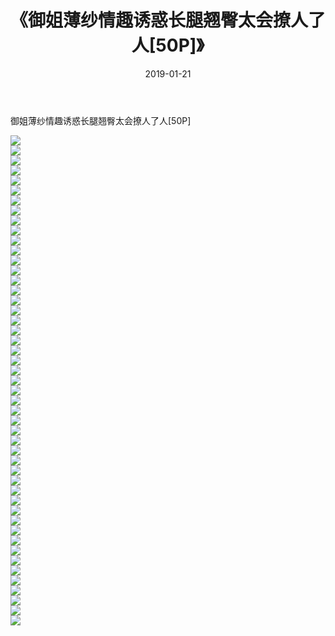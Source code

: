 ﻿---
layout: post
title:  《御姐薄纱情趣诱惑长腿翘臀太会撩人了人[50P]》
date:   2019-01-21
img: http://img.660000.xyz/Sharelink/性感/2019/御姐薄纱情趣诱惑长腿翘臀太会撩人了人[50P]/000.jpg
categories: [美女, 清纯, 唯美]
---

御姐薄纱情趣诱惑长腿翘臀太会撩人了人[50P]

  ![](http://img.660000.xyz/Sharelink/性感/2019/御姐薄纱情趣诱惑长腿翘臀太会撩人了人[50P]/001.jpg) <br> ![](http://img.660000.xyz/Sharelink/性感/2019/御姐薄纱情趣诱惑长腿翘臀太会撩人了人[50P]/002.jpg) <br> ![](http://img.660000.xyz/Sharelink/性感/2019/御姐薄纱情趣诱惑长腿翘臀太会撩人了人[50P]/003.jpg) <br> ![](http://img.660000.xyz/Sharelink/性感/2019/御姐薄纱情趣诱惑长腿翘臀太会撩人了人[50P]/004.jpg) <br> ![](http://img.660000.xyz/Sharelink/性感/2019/御姐薄纱情趣诱惑长腿翘臀太会撩人了人[50P]/005.jpg) <br> ![](http://img.660000.xyz/Sharelink/性感/2019/御姐薄纱情趣诱惑长腿翘臀太会撩人了人[50P]/006.jpg) <br> ![](http://img.660000.xyz/Sharelink/性感/2019/御姐薄纱情趣诱惑长腿翘臀太会撩人了人[50P]/007.jpg) <br> ![](http://img.660000.xyz/Sharelink/性感/2019/御姐薄纱情趣诱惑长腿翘臀太会撩人了人[50P]/008.jpg) <br> ![](http://img.660000.xyz/Sharelink/性感/2019/御姐薄纱情趣诱惑长腿翘臀太会撩人了人[50P]/009.jpg) <br> ![](http://img.660000.xyz/Sharelink/性感/2019/御姐薄纱情趣诱惑长腿翘臀太会撩人了人[50P]/010.jpg) <br> ![](http://img.660000.xyz/Sharelink/性感/2019/御姐薄纱情趣诱惑长腿翘臀太会撩人了人[50P]/011.jpg) <br> ![](http://img.660000.xyz/Sharelink/性感/2019/御姐薄纱情趣诱惑长腿翘臀太会撩人了人[50P]/012.jpg) <br> ![](http://img.660000.xyz/Sharelink/性感/2019/御姐薄纱情趣诱惑长腿翘臀太会撩人了人[50P]/013.jpg) <br> ![](http://img.660000.xyz/Sharelink/性感/2019/御姐薄纱情趣诱惑长腿翘臀太会撩人了人[50P]/014.jpg) <br> ![](http://img.660000.xyz/Sharelink/性感/2019/御姐薄纱情趣诱惑长腿翘臀太会撩人了人[50P]/015.jpg) <br> ![](http://img.660000.xyz/Sharelink/性感/2019/御姐薄纱情趣诱惑长腿翘臀太会撩人了人[50P]/016.jpg) <br> ![](http://img.660000.xyz/Sharelink/性感/2019/御姐薄纱情趣诱惑长腿翘臀太会撩人了人[50P]/017.jpg) <br> ![](http://img.660000.xyz/Sharelink/性感/2019/御姐薄纱情趣诱惑长腿翘臀太会撩人了人[50P]/018.jpg) <br> ![](http://img.660000.xyz/Sharelink/性感/2019/御姐薄纱情趣诱惑长腿翘臀太会撩人了人[50P]/019.jpg) <br> ![](http://img.660000.xyz/Sharelink/性感/2019/御姐薄纱情趣诱惑长腿翘臀太会撩人了人[50P]/020.jpg) <br> ![](http://img.660000.xyz/Sharelink/性感/2019/御姐薄纱情趣诱惑长腿翘臀太会撩人了人[50P]/021.jpg) <br> ![](http://img.660000.xyz/Sharelink/性感/2019/御姐薄纱情趣诱惑长腿翘臀太会撩人了人[50P]/022.jpg) <br> ![](http://img.660000.xyz/Sharelink/性感/2019/御姐薄纱情趣诱惑长腿翘臀太会撩人了人[50P]/023.jpg) <br> ![](http://img.660000.xyz/Sharelink/性感/2019/御姐薄纱情趣诱惑长腿翘臀太会撩人了人[50P]/024.jpg) <br> ![](http://img.660000.xyz/Sharelink/性感/2019/御姐薄纱情趣诱惑长腿翘臀太会撩人了人[50P]/025.jpg) <br> ![](http://img.660000.xyz/Sharelink/性感/2019/御姐薄纱情趣诱惑长腿翘臀太会撩人了人[50P]/026.jpg) <br> ![](http://img.660000.xyz/Sharelink/性感/2019/御姐薄纱情趣诱惑长腿翘臀太会撩人了人[50P]/027.jpg) <br> ![](http://img.660000.xyz/Sharelink/性感/2019/御姐薄纱情趣诱惑长腿翘臀太会撩人了人[50P]/028.jpg) <br> ![](http://img.660000.xyz/Sharelink/性感/2019/御姐薄纱情趣诱惑长腿翘臀太会撩人了人[50P]/029.jpg) <br> ![](http://img.660000.xyz/Sharelink/性感/2019/御姐薄纱情趣诱惑长腿翘臀太会撩人了人[50P]/030.jpg) <br> ![](http://img.660000.xyz/Sharelink/性感/2019/御姐薄纱情趣诱惑长腿翘臀太会撩人了人[50P]/031.jpg) <br> ![](http://img.660000.xyz/Sharelink/性感/2019/御姐薄纱情趣诱惑长腿翘臀太会撩人了人[50P]/032.jpg) <br> ![](http://img.660000.xyz/Sharelink/性感/2019/御姐薄纱情趣诱惑长腿翘臀太会撩人了人[50P]/033.jpg) <br> ![](http://img.660000.xyz/Sharelink/性感/2019/御姐薄纱情趣诱惑长腿翘臀太会撩人了人[50P]/034.jpg) <br> ![](http://img.660000.xyz/Sharelink/性感/2019/御姐薄纱情趣诱惑长腿翘臀太会撩人了人[50P]/035.jpg) <br> ![](http://img.660000.xyz/Sharelink/性感/2019/御姐薄纱情趣诱惑长腿翘臀太会撩人了人[50P]/036.jpg) <br> ![](http://img.660000.xyz/Sharelink/性感/2019/御姐薄纱情趣诱惑长腿翘臀太会撩人了人[50P]/037.jpg) <br> ![](http://img.660000.xyz/Sharelink/性感/2019/御姐薄纱情趣诱惑长腿翘臀太会撩人了人[50P]/038.jpg) <br> ![](http://img.660000.xyz/Sharelink/性感/2019/御姐薄纱情趣诱惑长腿翘臀太会撩人了人[50P]/039.jpg) <br> ![](http://img.660000.xyz/Sharelink/性感/2019/御姐薄纱情趣诱惑长腿翘臀太会撩人了人[50P]/040.jpg) <br> ![](http://img.660000.xyz/Sharelink/性感/2019/御姐薄纱情趣诱惑长腿翘臀太会撩人了人[50P]/041.jpg) <br> ![](http://img.660000.xyz/Sharelink/性感/2019/御姐薄纱情趣诱惑长腿翘臀太会撩人了人[50P]/042.jpg) <br> ![](http://img.660000.xyz/Sharelink/性感/2019/御姐薄纱情趣诱惑长腿翘臀太会撩人了人[50P]/043.jpg) <br> ![](http://img.660000.xyz/Sharelink/性感/2019/御姐薄纱情趣诱惑长腿翘臀太会撩人了人[50P]/044.jpg) <br> ![](http://img.660000.xyz/Sharelink/性感/2019/御姐薄纱情趣诱惑长腿翘臀太会撩人了人[50P]/045.jpg) <br> ![](http://img.660000.xyz/Sharelink/性感/2019/御姐薄纱情趣诱惑长腿翘臀太会撩人了人[50P]/046.jpg) <br> ![](http://img.660000.xyz/Sharelink/性感/2019/御姐薄纱情趣诱惑长腿翘臀太会撩人了人[50P]/047.jpg) <br> ![](http://img.660000.xyz/Sharelink/性感/2019/御姐薄纱情趣诱惑长腿翘臀太会撩人了人[50P]/048.jpg) <br> ![](http://img.660000.xyz/Sharelink/性感/2019/御姐薄纱情趣诱惑长腿翘臀太会撩人了人[50P]/049.jpg) <br>